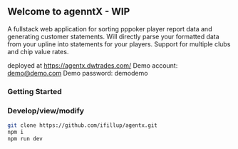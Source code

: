 ## Welcome to agenntX - WIP
A fullstack web application for sorting pppoker player report data and generating customer statements.
Will directly parse your formatted data from your upline into statements for your players. Support for multiple clubs and chip value rates.

deployed at https://agentx.dwtrades.com/
Demo account: demo@demo.com
Demo password: demodemo
### Getting Started






### Develop/view/modify
```bash
git clone https://github.com/ifillup/agentx.git
npm i
npm run dev
```
